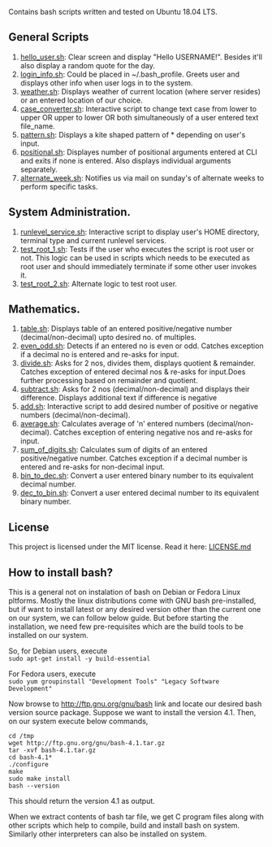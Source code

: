 Contains bash scripts written and tested on Ubuntu 18.04 LTS.

## General Scripts
1. [hello_user.sh](scripts/hello_user.sh): Clear screen and display "Hello USERNAME!". Besides it'll also display a random quote for the day.
2. [login_info.sh](scripts/login_info.sh): Could be placed in ~/.bash_profile. Greets user and displays other info when user logs in to the system.
3. [weather.sh](scripts/weather.sh): Displays weather of current location (where server resides) or an entered location of our choice.
4. [case_converter.sh](scripts/case_converter.sh): Interactive script to change text case from lower to upper OR upper to lower OR both simultaneously of a user entered text file_name.
5. [pattern.sh](scripts/pattern.sh): Displays a kite shaped pattern of * depending on user's input.
6. [positional.sh](scripts/positional.sh): Displayes number of positional arguments entered at CLI and exits if none is entered. Also displays individual arguments separately.
7. [alternate_week.sh](scripts/alternate_week.sh): Notifies us via mail on sunday's of alternate weeks to perform specific tasks.

## System Administration.
1. [runlevel_service.sh](scripts/runlevel_service.sh): Interactive script to display user's HOME directory, terminal type and current runlevel services.
2. [test_root_1.sh](scripts/test_root_1.sh): Tests if the user who executes the script is root user or not. This logic can be used in scripts which needs to be executed as root user and should immediately terminate if some other user invokes it.
3. [test_root_2.sh](scripts/test_root_2.sh): Alternate logic to test root user.

## Mathematics.
1. [table.sh](scripts/table.sh): Displays table of an entered positive/negative number (decimal/non-decimal) upto desired no. of multiples.
2. [even_odd.sh](scripts/even_odd.sh): Detects if an entered no is even or odd. Catches exception if a decimal no is entered and re-asks for input.
3. [divide.sh](scripts/divide.sh): Asks for 2 nos, divides them, displays quotient & remainder. Catches exception of entered decimal nos & re-asks for input.Does further processing based on remainder and quotient.
4. [subtract.sh](scripts/subtract.sh): Asks for 2 nos (decimal/non-decimal) and displays their difference. Displays additional text if difference is negative
5. [add.sh](scripts/add.sh): Interactive script to add desired number of positive or negative numbers (decimal/non-decimal).
6. [average.sh](scripts/average.sh): Calculates average of 'n' entered numbers (decimal/non-decimal). Catches exception of entering negative nos and re-asks for input.
7. [sum_of_digits.sh](scripts/sum_of_digits.sh): Calculates sum of digits of an entered positive/negative number. Catches exception if a decimal number is entered and re-asks for non-decimal input.
8. [bin_to_dec.sh](scripts/bin_to_dec.sh): Convert a user entered binary number to its equivalent decimal number.
9. [dec_to_bin.sh](scripts/dec_to_bin.sh): Convert a user entered decimal number to its equivalent binary number.

## License
This project is licensed under the MIT license. Read it here: [LICENSE.md](LICENSE.md)

## How to install bash?
This is a general not on instalation of bash on Debian or Fedora Linux pltforms. Mostly the linux distributions come with GNU bash pre-installed, but if want to install latest or any desired version other than the current one on our system, we can follow below guide. But before starting the installation, we need few pre-requisites which are the build tools to be installed on our system.

So, for Debian users, execute <br>
`sudo apt-get install -y build-essential`

For Fedora users, execute <br>
`sudo yum groupinstall "Development Tools" "Legacy Software Development"`

Now browse to http://ftp.gnu.org/gnu/bash link and locate our desired bash version source package. Suppose we want to install the version 4.1. Then, on our system execute below commands,

```
cd /tmp
wget http://ftp.gnu.org/gnu/bash-4.1.tar.gz
tar -xvf bash-4.1.tar.gz
cd bash-4.1*
./configure
make
sudo make install
bash --version
```

This should return the version 4.1 as output.

When we extract contents of bash tar file, we get C program files along with other scripts which help to compile, build and install bash on system. Similarly other interpreters can also be installed on system.

